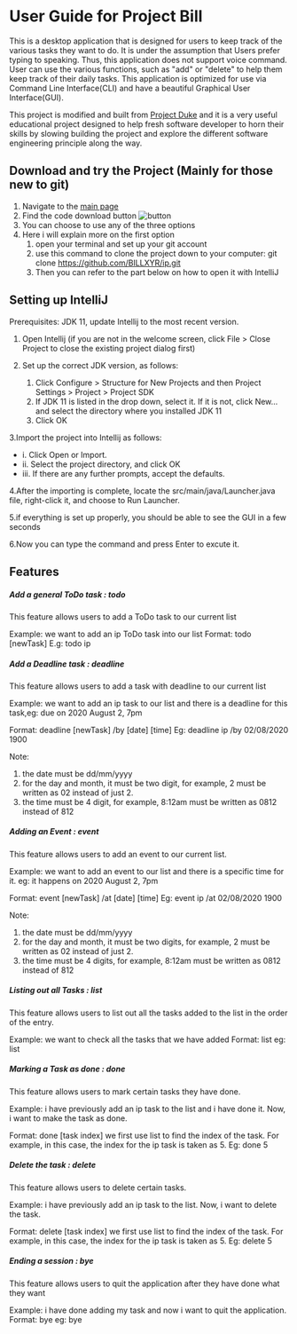 # User Guide for Project Bill

This is a desktop application that is designed for users to keep track
of the various tasks they want to do. It is under the assumption that 
Users prefer typing to speaking. Thus, this application does not support
voice command. User can use the various functions, such as "add" or "delete"
to help them keep track of their daily tasks. This application is optimized for use via Command Line Interface(CLI) and have
a beautiful Graphical User Interface(GUI). 

This project is modified and built from [Project Duke](https://nus-cs2103-ay1920s2.github.io/website/se-book-adapted/projectDuke/index.html)
and it is a very useful educational project designed to help fresh software
developer to horn their skills by slowing building the project and explore
the different software engineering principle along the way.

## Download and try the Project (Mainly for those new to git)

1. Navigate to the [main page](https://github.com/BILLXYR/ip)
2. Find the code download button ![button](/Users/yaorenxie/Desktop/userguide1.png)
3. You can choose to use any of the three options
4. Here i will explain more on the first option
   1. open your terminal and set up your git account
   2. use this command to clone the project down to your computer: git clone https://github.com/BILLXYR/ip.git
   3. Then you can refer to the part below on how to open it with IntelliJ

## Setting up IntelliJ

Prerequisites: JDK 11, update Intellij to the most recent version.

1. Open Intellij (if you are not in the welcome screen, click File > Close Project to close the existing project dialog first)

2. Set up the correct JDK version, as follows:
   1. Click Configure > Structure for New Projects and then Project Settings > Project > Project SDK
   2. If JDK 11 is listed in the drop down, select it. If it is not, click New... and select the directory where you installed JDK 11
   3. Click OK
  
3.Import the project into Intellij as follows:

   * i.  Click Open or Import.
   * ii. Select the project directory, and click OK
   * iii. If there are any further prompts, accept the defaults.

4.After the importing is complete, locate the src/main/java/Launcher.java file, right-click it, and choose to Run Launcher. 

5.if everything is set up properly, you should be able to see the GUI in a few seconds

6.Now you can type the command and press Enter to excute it.


## Features 

##### Add a general ToDo task : todo

This feature allows users to add a ToDo task to our current list

Example: we want to add an ip ToDo task into our list
Format: todo [newTask]
E.g: todo ip


##### Add a Deadline task : deadline

This feature allows users to add a task with deadline to our current list

Example: we want to add an ip task to our list and there is a deadline 
for this task,eg: due on 2020 August 2, 7pm

Format: deadline [newTask] /by [date] [time]
Eg: deadline ip /by 02/08/2020 1900

Note: 
1. the date must be dd/mm/yyyy
2. for the day and month, it must be 
two digit, for example, 2 must be written as 02 instead of just 2.
3. the time must be 4 digit, for example, 8:12am must be written as 0812 instead of 812


##### Adding an Event : event

This feature allows users to add an event to our current list.

Example: we want to add an event to our list and there is a specific time for it.
eg: it happens on 2020 August 2, 7pm

Format: event [newTask] /at [date] [time]
Eg: event ip /at 02/08/2020 1900

Note: 
1. the date must be dd/mm/yyyy
2. for the day and month, it must be 
two digits, for example, 2 must be written as 02 instead of just 2.
3. the time must be 4 digits, for example, 8:12am must be written as 0812 instead of 812



##### Listing out all Tasks : list

This feature allows users to list out all the tasks added to the list in the order of the entry.

Example: we want to check all the tasks that we have added
Format: list
eg: list

##### Marking a Task as done : done

This feature allows users to mark certain tasks they have done.

Example: i have previously add an ip task to the list and i have done it. Now, i want
to make the task as done.


Format: done [task index]
we first use list to find the index of the task. For example, in this case, the index 
for the ip task is taken as 5.
Eg: done 5




##### Delete the task : delete

This feature allows users to delete certain tasks.

Example: i have previously add an ip task to the list. Now, i want
to delete the task.


Format: delete [task index]
we first use list to find the index of the task. For example, in this case, the index 
for the ip task is taken as 5.
Eg: delete 5

#####  Ending a session : bye

This feature allows users to quit the application after they have done what they want

Example: i have done adding my task and now i want to quit the application.
Format: bye
eg: bye
 
